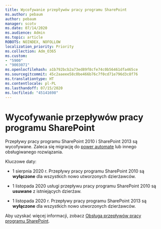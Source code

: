```yaml
---
title: Wycofywanie przepływów pracy programu SharePoint
ms.author: pebaum
author: pebaum
manager: scotv
ms.date: 07/14/2020
ms.audience: Admin
ms.topic: article
ROBOTS: NOINDEX, NOFOLLOW
localization_priority: Priority
ms.collection: Adm_O365
ms.custom:
- "5900"
- "9003071"
ms.openlocfilehash: a1b792bcb2a73ed89f8cfe74c0b56461dfa465ce
ms.sourcegitcommit: 45c2aaeee58c0be466b76c7f0cd71e796d3c8f76
ms.translationtype: HT
ms.contentlocale: pl-PL
ms.lasthandoff: 07/15/2020
ms.locfileid: "45141698"
---
```

# <a name="sharepoint-workflows-retiring"></a>Wycofywanie przepływów pracy programu SharePoint

Przepływy pracy programu SharePoint 2010 i SharePoint 2013 są wycofywane. Zaleca się migrację do [power automate](https://docs.microsoft.com/power-automate/getting-started) lub innego obsługiwanego rozwiązania. 

Kluczowe daty:

- 1 sierpnia 2020 r. Przepływy pracy programu SharePoint 2010 są **wyłączone** dla wszystkich nowo utworzonych dzierżawców.

- 1 listopada 2020 usługi przepływu pracy programu SharePoint 2010 są **usuwane** z istniejących dzierżaw.

- 1 listopada 2020 r. Przepływy pracy programu SharePoint 2013 są **wyłączone** dla wszystkich nowo utworzonych dzierżawców.

Aby uzyskać więcej informacji, zobacz [Obsługa przepływów pracy programu SharePoint](https://aka.ms/sp-workflows-support).